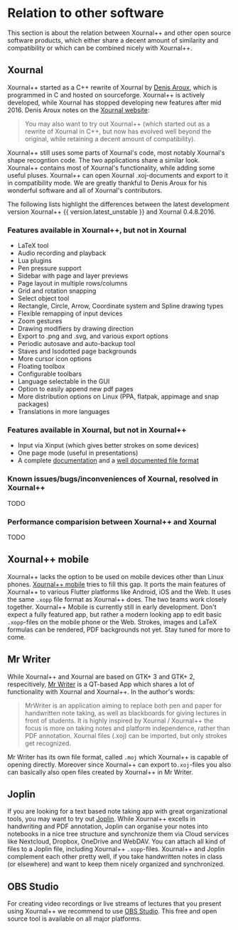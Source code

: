 # Relation to other software

This section is about the relation between Xournal++ and other open source software products, which either share a decent amount of similarity and compatibility or which can be combined
nicely with Xournal++.

## Xournal

Xournal++ started as a C++ rewrite of Xournal by [Denis Aroux](http://people.math.harvard.edu/~auroux/), which is programmed in C and hosted on sourceforge.
Xournal++ is actively developed, while Xournal has stopped developing new features after mid 2016. Denis Aroux notes on the [Xournal website](http://xournal.sourceforge.net/):

> You may also want to try out Xournal++ (which started out as a rewrite of Xournal in C++, but now has evolved well beyond the original, while retaining a decent amount of compatibility).

Xournal++ still uses some parts of Xournal's code, most notably Xournal's shape recogntion code. The two applications share a similar look. Xournal++ contains most of Xournal's functionality,
while adding some useful pluses.
Xournal++ can open Xournal .xoj-documents and export to it in compatibility mode. We are greatly thankful to Denis Aroux for his wonderful software and all of Xournal's contributors.

The following lists highlight the differences between the latest development version Xournal++ {{ version.latest_unstable }} and Xournal 0.4.8.2016.

### Features available in Xournal++, but not in Xournal

- LaTeX tool
- Audio recording and playback
- Lua plugins
- Pen pressure support
- Sidebar with page and layer previews
- Page layout in multiple rows/columns
- Grid and rotation snapping
- Select object tool
- Rectangle, Circle, Arrow, Coordinate system and Spline drawing types
- Flexible remapping of input devices
- Zoom gestures
- Drawing modifiers by drawing direction
- Export to .png and .svg, and various export options
- Periodic autosave and auto-backup tool
- Staves and Isodotted page backgrounds
- More cursor icon options
- Floating toolbox
- Configurable toolbars
- Language selectable in the GUI
- Option to easily append new pdf pages
- More distribution options on Linux (PPA, flatpak, appimage and snap packages)
- Translations in more languages

### Features available in Xournal, but not in Xournal++

- Input via Xinput (which gives better strokes on some devices)
- One page mode (useful in presentations)
- A complete [documentation](http://xournal.sourceforge.net/manual.html) and a [well documented file format](http://xournal.sourceforge.net/manual.html#file-format)

### Known issues/bugs/inconveniences of Xournal, resolved in Xournal++

TODO

### Performance comparision between Xournal++ and Xournal

TODO

## Xournal++ mobile

Xournal++ lacks the option to be used on mobile devices other than Linux phones. [Xournal++ mobile](https://gitlab.com/TheOneWithTheBraid/xournalpp_mobile) tries
to fill this gap. It ports the main features of Xournal++ to various Flutter platforms like Android, iOS and the Web. It uses the same `.xopp` file format as Xournal++ does.
The two teams work closely together. Xournal++ Mobile is currently still in early development. Don't expect a fully featured app, but rather a modern looking app to edit
basic `.xopp`-files on the mobile phone or the Web. Strokes, images and LaTeX formulas can be rendered, PDF backgrounds not yet. Stay tuned for more to come.

## Mr Writer

While Xournal++ and Xournal are based on GTK+ 3 and GTK+ 2, respecitively, [Mr Writer](https://unruhschuh.github.io/MrWriter/) is a QT-based App which shares a lot of functionality with Xournal and Xournal++.
In the author's words:
>MrWriter is an application aiming to replace both pen and paper for handwritten note taking, as well as blackboards for giving lectures in front of students. It is highly inspired by Xournal / Xournal++ the focus is more on taking notes and platform independence, rather than PDF annotation. Xournal files (.xoj) can be imported, but only strokes get recognized.

Mr Writer has its own file format, called `.moj` which Xournal++ is capable of opening directly. Moreover since Xournal++ can export to`.xoj`-files you also can basically also open files created by Xournal++ in Mr Writer.

## Joplin

If you are looking for a text based note taking app with great organizational tools, you may want to try out [Joplin](https://joplinapp.org/). While Xournal++ excells in handwriting and PDF annotation, Joplin can organise your notes into notebooks in a nice tree structure and synchronize them via Cloud services like Nextcloud, Dropbox, OneDrive and WebDAV. You can attach all kind of files to a Joplin file, including Xournal++ `.xopp`-files. Xournal++ and Joplin complement each other pretty well, if you take handwritten notes in class (or elsewhere) and want to keep them nicely organized and synchronized.


## OBS Studio

For creating video recordings or live streams of lectures that you present using Xournal++ we recommend to use [OBS Studio](https://obsproject.com/). This free and open source tool is available on all major platforms.
